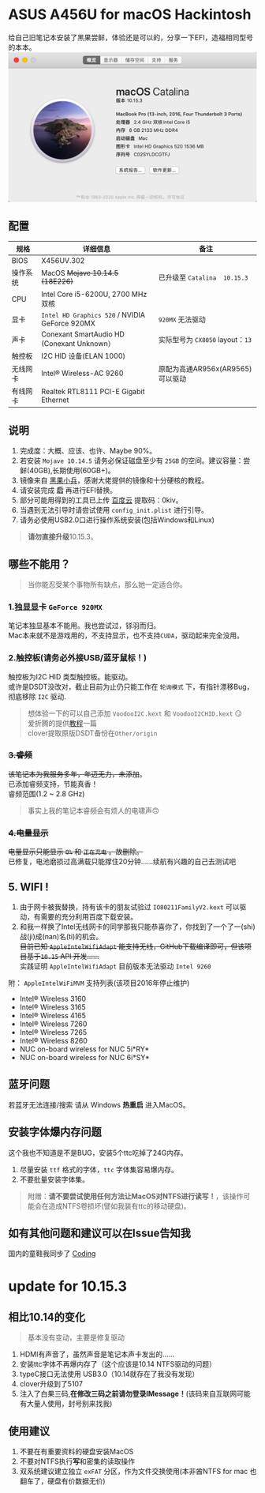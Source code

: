 # ASUS A456U for macOS Hackintosh
给自己旧笔记本安装了黑果尝鲜，体验还是可以的，分享一下EFI，造福相同型号的本本。  
![system_info](./Other/system_info.png)

## 配置
| 规格     | 详细信息                                       | 备注                             |
|----------|------------------------------------------------|----------------------------------|
| BIOS     | X456UV.302                                     |                                  |
| 操作系统 | MacOS ~~Mojave 10.14.5 (18E226)~~              | 已升级至  `Catalina  10.15.3`    |
| CPU      | Intel Core i5-6200U, 2700 MHz  双核            |                                  |
| 显卡     | `Intel HD Graphics 520` / NVIDIA GeForce 920MX | `920MX` 无法驱动                 |
| 声卡     | Conexant SmartAudio HD (Conexant Unknown）     | 实际型号为 `CX8050` layout：`13` |
| 触控板   | I2C HID 设备(ELAN 1000)                        |                                  |
| 无线网卡 | Intel&reg; Wireless-AC 9260                    | 原配为高通AR956x(AR9565)可以驱动 |
| 有线网卡 | Realtek RTL8111 PCI-E Gigabit Ethernet         |                                  |

## 说明

1. 完成度：大概、应该、也许、Maybe 90%。
2. 若安装 `Mojave 10.14.5` 请务必保证磁盘至少有 `25GB` 的空间。建议容量：尝鲜(40GB),长期使用(60GB+)。
3. 镜像来自 [黑果小兵](https://blog.daliansky.net/)，感谢大佬提供的镜像和十分硬核的教程。
4. 请安装完成 **后** 再进行EFI替换。
5. 部分可能用得到的工具已上传 [百度云](https://pan.baidu.com/s/10DGeGL3vFaZgCVVZD2OZRA) 
提取码：0kiv。
6. 当遇到无法引导时请尝试使用 `config_init.plist` 进行引导。
7. 请务必使用USB2.0口进行操作系统安装(包括Windows和Linux)
> **请勿直接升级**10.15.3。

## 哪些不能用？
>当你能忍受某个事物所有缺点，那么她一定适合你。

### 1.独显显卡 `GeForce 920MX`
笔记本独显基本不能用。我也尝试过，铩羽而归。  
Mac本来就不是游戏用的，不支持显示，也不支持`CUDA`，驱动起来完全没用。

### 2.触控板(请务必外接USB/蓝牙鼠标！)
触控板为I2C HID 类型触控板。能驱动。   
或许是DSDT没改对，截止目前为止仍只能工作在 `轮询模式` 下，有指针漂移Bug，彻底移除 `I2C` 驱动.
>想体验一下的可以自己添加 `VoodooI2C.kext` 和 `VoodooI2CHID.kext` 😏  
>爱折腾的提供[教程](https://www.penghubingzhou.cn/2019/07/24/VoodooI2C%20DSDT%20Edit%20FAQ/)一篇  
>clover提取原版DSDT备份在`Other/origin`    

### ~~3.睿频~~
~~该笔记本为我服务多年，年迈无力，未添加~~。  
已添加睿频支持，节能真香！   
睿频范围(1.2 ~ 2.8 GHz)  
>事实上我的笔记本睿频会有烦人的电啸声🙃

### ~~4.电量显示~~
~~电量显示只能显示 `0%` 和 `正在充电` 。故删除。~~  
已修复，电池磨损过高满载只能撑住20分钟……续航有兴趣的自己去测试吧

## 5. WIFI !
1. 由于网卡被我替换，持有该卡的朋友试验过 `IO80211FamilyV2.kext` 可以驱动，有需要的充分利用百度下载安装。  
2. 和我一样换了Intel无线网卡的同学那我只能恭喜你了，你找到了一个了一(shi)战(ji)成(nan)名(ti)的机会。  
~~目前已知 `AppleIntelWifiAdapt` 能支持无线，GitHub下载编译即可，但该项目基于`10.15` API 开发……~~  
实践证明 `AppleIntelWifiAdapt` 目前版本无法驱动 `Intel 9260`

附： `AppleIntelWiFiMVM` 支持列表(该项目2016年停止维护)
* Intel&reg; Wireless 3160
* Intel&reg; Wireless 3165
* Intel&reg; Wireless 4165
* Intel&reg; Wireless 7260
* Intel&reg; Wireless 7265
* Intel&reg; Wireless 8260
* NUC on-board wireless for NUC 5i\*RY\*
* NUC on-board wireless for NUC 6i\*SY\*

## 蓝牙问题
若蓝牙无法连接/搜索 请从 Windows **热重启** 进入MacOS。

## 安装字体爆内存问题
这个我也不知道是不是BUG，安装5个ttc吃掉了24G内存。  
1. 尽量安装 `ttf` 格式的字体，`ttc` 字体集容易爆内存。
2. 不要批量安装字体集。
> 附赠：**请不要尝试使用任何方法让MacOS对NTFS进行读写！**，该操作可能会在造成NTFS卷损坏(譬如我装有ttc的移动硬盘)。

## 如有其他问题和建议可以在Issue告知我

国内的童鞋我同步了 [Coding](https://e.coding.net/zewenchenkmfoxm/ASUS_X456UV_Hackintosh_EFI.git)

# update for 10.15.3

## 相比10.14的变化
>基本没有变动，主要是修复驱动
1. HDMI有声音了，虽然声音是笔记本声卡发出的……
2. 安装ttc字体不再爆内存了（这个应该是10.14 NTFS驱动的问题）
3. typeC接口无法使用 USB3.0（10.14就存在了我没有发现）
4. clover升级到了5107
5. 注入了白果三码,**在修改三码之前请勿登录IMessage！**(该码来自互联网可能有大量人使用，封号别来找我)

## 使用建议
1. 不要在有重要资料的硬盘安装MacOS
2. 不要对NTFS执行**写**和密集的读取操作
3. 双系统建议建立独立 `exFAT` 分区，作为文件交换使用(本非酋NTFS for mac 也翻车了，硬盘有价数据无价)